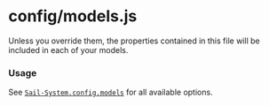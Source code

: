 # config/models.js

Unless you override them, the properties contained in this file will be included in each of your models.

### Usage

See [`Sail-System.config.models`](https://Sail-Systemjs.com/documentation/reference/configuration/Sail-System-config-models) for all available options.

<docmeta name="displayName" value="models.js">

